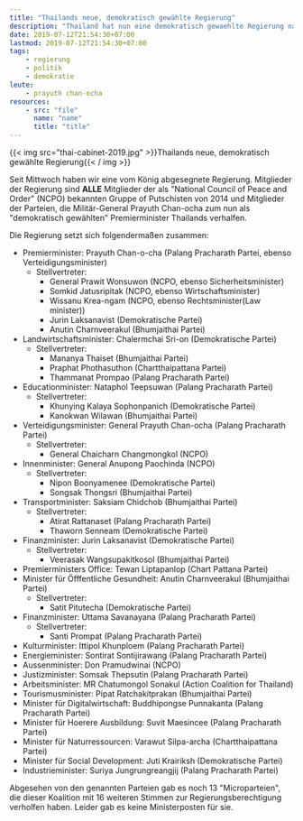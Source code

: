 ```yaml
---
title: "Thailands neue, demokratisch gewählte Regierung"
description: "Thailand hat nun eine demokratisch gewaehlte Regierung nach den Wahlen. "
date: 2019-07-12T21:54:30+07:00
lastmod: 2019-07-12T21:54:30+07:00
tags:
    - regierung
    - politik
    - demokratie
leute:
    - prayuth chan-ocha
resources:
    - src: "file"
      name: "name"
      title: "title"
---
```


{{< img src="thai-cabinet-2019.jpg" >}}Thailands neue, demokratisch gewählte Regierung{{< / img >}}

Seit Mittwoch haben wir eine vom K&ouml;nig abgesegnete Regierung. Mitglieder der Regierung sind **ALLE** Mitglieder der als "National Council of Peace and Order" (NCPO) bekannten Gruppe of Putschisten von 2014 und Mitglieder der Parteien, die Milit&auml;r-General Prayuth Chan-ocha zum nun als "demokratisch gew&auml;hlten" Premierminister Thailands verhalfen. 

Die Regierung setzt sich folgenderma&szlig;en zusammen:

-   Premierminister: Prayuth Chan-o-cha (Palang Pracharath Partei, ebenso Verteidigungsminister)
    -   Stellvertreter:
        -   General Prawit Wonsuwon (NCPO, ebenso Sicherheitsminister)
        -   Somkid Jatusripitak (NCPO, ebenso Wirtschaftsminister)
        -   Wissanu Krea-ngam (NCPO, ebenso Rechtsminister(Law minister))
        -   Jurin Laksanavist (Demokratische Partei)
        -   Anutin Charnveerakul (Bhumjaithai Partei)
-   Landwirtschaftsminister: Chalermchai Sri-on (Demokratische Partei)
    -   Stellvertreter:
        -   Mananya Thaiset (Bhumjaithai Partei)
        -   Praphat Phothasuthon (Chartthaipattana Partei)
        -   Thammanat Prompao (Palang Pracharath Partei)
-   Educationminister: Nataphol Teepsuwan (Palang Pracharath Partei)
    -   Stellvertreter:
        -   Khunying Kalaya Sophonpanich (Demokratische Partei)
        -   Kanokwan Wilawan (Bhumjaithai Partei)
-   Verteidigungsminister: General Prayuth Chan-ocha (Palang Pracharath Partei)
    -   Stellvertreter:
        -   General Chaicharn Changmongkol (NCPO)
-   Innenminister: General Anupong Paochinda (NCPO)
    -   Stellvertreter:
        -   Nipon Boonyamenee (Demokratische Partei)
        -   Songsak Thongsri (Bhumjaithai Partei)
-   Transportminister: Saksiam Chidchob (Bhumjaithai Partei)
    -   Stellvertreter:
        -   Atirat Rattanaset (Palang Pracharath Partei)
        -   Thaworn Senneam (Demokratische Partei)
-   Finanzminister: Jurin Laksanavist (Demokratische Partei)
    -   Stellvertreter:
        -   Veerasak Wangsupakitkosol (Bhumjaithai Partei)
-   Premierministers Office: Tewan Liptapanlop (Chart Pattana Partei)
-   Minister f&uuml;r &Ouml;fffentliche Gesundheit: Anutin Charnveerakul (Bhumjaithai Partei)
    -   Stellvertreter:
        -   Satit Pitutecha (Demokratische Partei)
-   Finanzminister: Uttama Savanayana (Palang Pracharath Partei)
    -   Stellvertreter:
        -   Santi Prompat (Palang Pracharath Partei)
-   Kulturminister: Ittipol Khunploem (Palang Pracharath Partei)
-   Energieminister: Sontirat Sontijirawang (Palang Pracharath Partei)
-   Aussenminister: Don Pramudwinai (NCPO)
-   Justizminister: Somsak Thepsutin (Palang Pracharath Partei)
-   Arbeitsminister: MR Chatumongol Sonakul (Action Coalition for Thailand)
-   Tourismusminister: Pipat Ratchakitprakan (Bhumjaithai Partei)
-   Minister f&uuml;r Digitalwirtschaft: Buddhipongse Punnakanta (Palang Pracharath Partei)
-   Minister f&uuml;r Hoerere Ausbildung: Suvit Maesincee (Palang Pracharath Partei)
-   Minister f&uuml;r Naturressourcen: Varawut Silpa-archa (Chartthaipattana Partei)
-   Minister f&uuml;r Social Development: Juti Krairiksh (Demokratische Partei)
-   Industrieminister: Suriya Jungrungreangjij (Palang Pracharath Partei)

Abgesehen von den genannten Parteien gab es noch 13 "Microparteien", die dieser Koalition mit 16 weiteren Stimmen zur Regierungsberechtigung verholfen haben. Leider gab es keine Ministerposten f&uuml;r sie. 
